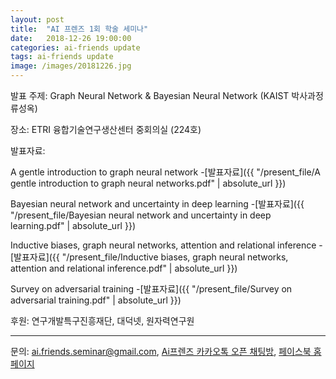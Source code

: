 ```yaml
---
layout: post
title:  "AI 프렌즈 1회 학술 세미나"
date:   2018-12-26 19:00:00
categories: ai-friends update
tags: ai-friends update
image: /images/20181226.jpg
---
```


발표 주제: Graph Neural Network & Bayesian Neural Network (KAIST 박사과정 류성옥)

장소: ETRI 융합기술연구생산센터 중회의실 (224호)



발표자료:

A gentle introduction to graph neural network
  -[발표자료]({{ "/present_file/A gentle introduction to graph neural networks.pdf" | absolute_url }})

Bayesian neural network and uncertainty in deep learning
  -[발표자료]({{ "/present_file/Bayesian neural network and uncertainty in deep learning.pdf" | absolute_url }})

Inductive biases, graph neural networks, attention and relational inference
  -[발표자료]({{ "/present_file/Inductive biases, graph neural networks, attention and relational inference.pdf" | absolute_url }})

Survey on adversarial training
  -[발표자료]({{ "/present_file/Survey on adversarial training.pdf" | absolute_url }})




후원: 연구개발특구진흥재단, 대덕넷, 원자력연구원  


***

문의: ai.friends.seminar@gmail.com,
[Ai프렌즈 카카오톡 오픈 채팅방][kakao_ai],
[페이스북 홈페이지][facebook_ai]

[kakao_ai]:     https://open.kakao.com/o/ggewxi2
[facebook_ai]:  https://www.facebook.com/groups/aifriend/
